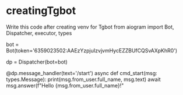 # creatingTgbot
Write this code after creating venv for Tgbot
  from aiogram import Bot, Dispatcher, executor, types
  
  bot = Bot(token='6359023502:AAEzYzpjuIzvjvmHycEZZBUfCQSvAXpKhR0')
  
  dp = Dispatcher(bot=bot)
  
  
  @dp.message_handler(text='/start')
  async def cmd_start(msg: types.Message):
      print(msg.from_user.full_name, msg.text)
      await msg.answer(f"Hello {msg.from_user.full_name}!"

